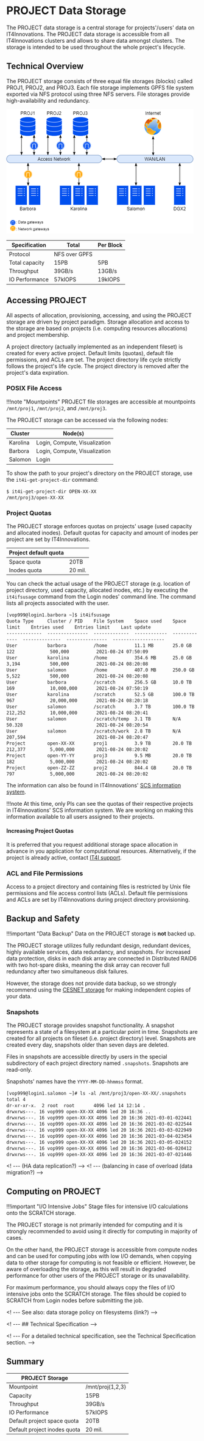 # PROJECT Data Storage

The PROJECT data storage is a central storage for projects'/users' data on IT4Innovations.
The PROJECT data storage is accessible from all IT4Innovations clusters and allows to share data amongst clusters.
The storage is intended to be used throughout the whole project's lifecycle.

## Technical Overview

The PROJECT storage consists of three equal file storages (blocks) called PROJ1, PROJ2, and PROJ3.
Each file storage implements GPFS file system exported via NFS protocol using three NFS servers.
File storages provide high-availability and redundancy.

![](img/project-storage-overview2.png)

| Specification     | Total              | Per Block           |
| ----------------- | -------------------|-------------------- |
| Protocol          | NFS over GPFS                            |
| Total capacity    | 15PB               | 5PB                 |
| Throughput        | 39GB/s             | 13GB/s              |
| IO Performance    | 57kIOPS            | 19kIOPS             |

## Accessing PROJECT

All aspects of allocation, provisioning, accessing, and using the PROJECT storage are driven by project paradigm.
Storage allocation and access to the storage are based on projects (i.e. computing resources allocations) and project membership.

A project directory (actually implemented as an independent fileset) is created for every active project.
Default limits (quotas), default file permissions, and ACLs are set.
The project directory life cycle strictly follows the project's life cycle.
The project directory is removed after the project's data expiration.

### POSIX File Access

!!!note "Mountpoints"
    PROJECT file storages are accessible at mountpoints `/mnt/proj1`, `/mnt/proj2`, and `/mnt/proj3`.

The PROJECT storage can be accessed via the following nodes:

| Cluster       | Node(s)                       |
| ------------- | ----------------------------- |
| Karolina      | Login, Compute, Visualization |
| Barbora       | Login, Compute, Visualization |
| Salomon       | Login                         |

To show the path to your project's directory on the PROJECT storage, use the `it4i-get-project-dir` command:

```console
$ it4i-get-project-dir OPEN-XX-XX
/mnt/proj3/open-XX-XX
```

### Project Quotas

The PROJECT storage enforces quotas on projects' usage (used capacity and allocated inodes).
Default quotas for capacity and amount of inodes per project are set by IT4Innovations.

| Project default quota |         |
| --------------------- | ------- |
| Space quota           | 20TB    |
| Inodes quota          | 20 mil. |

You can check the actual usage of the PROJECT storage (e.g. location of project directory, used capacity, allocated inodes, etc.) by executing the `it4ifsusage` command from the Login nodes' command line. The command lists all projects associated with the user.

```console
[vop999@login1.barbora ~]$ it4ifsusage
Quota Type     Cluster / PID    File System    Space used    Space limit    Entries used    Entries limit    Last update
-------------  ---------------  -------------  ------------  -------------  --------------  ---------------  -------------------
User           barbora          /home          11.1 MB       25.0 GB        122             500,000          2021-08-24 07:50:09
User           karolina         /home          354.6 MB      25.0 GB        3,194           500,000          2021-08-24 08:20:08
User           salomon          /home          407.0 MB      250.0 GB       5,522           500,000          2021-08-24 08:20:08
User           barbora          /scratch       256.5 GB      10.0 TB        169             10,000,000       2021-08-24 07:50:19
User           karolina         /scratch       52.5 GB       100.0 TB       967             20,000,000       2021-08-24 08:20:18
User           salomon          /scratch       3.7 TB        100.0 TB       212,252         10,000,000       2021-08-24 08:20:41
User           salomon          /scratch/temp  3.1 TB        N/A            50.328                           2021-08-24 08:20:54
User           salomon          /scratch/work  2.8 TB        N/A            207,594                          2021-08-24 08:20:47
Project        open-XX-XX       proj1          3.9 TB        20.0 TB        212,377         5,000,000        2021-08-24 08:20:02
Project        open-YY-YY       proj3          9.5 MB        20.0 TB        182             5,000,000        2021-08-24 08:20:02
Project        open-ZZ-ZZ       proj2          844.4 GB      20.0 TB        797             5,000,000        2021-08-24 08:20:02
```

The information can also be found in IT4Innovations' [SCS information system][b].

!!!note
    At this time, only PIs can see the quotas of their respective projects in IT4Innovations' SCS information system.
    We are working on making this information available to all users assigned to their projects.

#### Increasing Project Quotas

It is preferred that you request additional storage space allocation in advance in you application for computational resources.
Alternatively, if the project is already active, contact [IT4I support][a].

### ACL and File Permissions

Access to a project directory and containing files is restricted by Unix file permissions and file access control lists (ACLs).
Default file permissions and ACLs are set by IT4Innovations during project directory provisioning.

## Backup and Safety

!!!important "Data Backup"
    Data on the PROJECT storage is **not** backed up.

The PROJECT storage utilizes fully redundant design, redundant devices, highly available services, data redundancy, and snapshots. For increased data protection, disks in each disk array are connected in Distributed RAID6 with two hot-spare disks, meaning the disk array can recover full redundancy after two simultaneous disk failures.

However, the storage does not provide data backup, so we strongly recommend using the [CESNET storage][1] for making independent copies of your data.

### Snapshots

The PROJECT storage provides snapshot functionality. A snapshot represents a state of a filesystem at a particular point in time. Snapshots are created for all projects on fileset (i.e. project directory) level.
Snapshots are created every day, snapshots older than seven days are deleted.

Files in snapshots are accessible directly by users in the special subdirectory of each project directory named `.snapshots`.
Snapshots are read-only.

Snapshots' names have the `YYYY-MM-DD-hhmmss` format.

```console
[vop999@login1.salomon ~]# ls -al /mnt/proj3/open-XX-XX/.snapshots
total 4
dr-xr-xr-x.  2 root  root       4096 led 14 12:14 .
drwxrws---. 16 vop999 open-XX-XX 4096 led 20 16:36 ..
drwxrws---. 16 vop999 open-XX-XX 4096 led 20 16:36 2021-03-01-022441
drwxrws---. 16 vop999 open-XX-XX 4096 led 20 16:36 2021-03-02-022544
drwxrws---. 16 vop999 open-XX-XX 4096 led 20 16:36 2021-03-03-022949
drwxrws---. 16 vop999 open-XX-XX 4096 led 20 16:36 2021-03-04-023454
drwxrws---. 16 vop999 open-XX-XX 4096 led 20 16:36 2021-03-05-024152
drwxrws---. 16 vop999 open-XX-XX 4096 led 20 16:36 2021-03-06-020412
drwxrws---. 16 vop999 open-XX-XX 4096 led 20 16:36 2021-03-07-021446
```

<! --- (HA data replication?) -->
<! --- (balancing in case of overload (data migration?) -->

## Computing on PROJECT

!!!important "I/O Intensive Jobs"
    Stage files for intensive I/O calculations onto the SCRATCH storage.

The PROJECT storage is not primarily intended for computing and it is strongly recommended to avoid using it directly for computing in majority of cases.

On the other hand, the PROJECT storage is accessible from compute nodes and can be used for computing jobs with low I/O demands,
when copying data to other storage for computing is not feasible or efficient.
However, be aware of overloading the storage, as this will result in degraded performance for other users of the PROJECT storage or its unavailability.

For maximum performance, you should always copy the files of I/O intensive jobs onto the SCRATCH storage.
The files should be copied to SCRATCH from Login nodes before submitting the job.

<! --- See also: data storage policy on filesystems (link?) -->

<! --- ## Technical Specification -->

<! --- For a detailed technical specification, see the Technical Specification section. -->

## Summary

| PROJECT Storage      |                     |
| -------------------- | ------------------- |
| Mountpoint           | /mnt/proj{1,2,3}    |
| Capacity             | 15PB                |
| Throughput           | 39GB/s              |
| IO Performance       | 57kIOPS             |
| Default project space quota  | 20TB        |
| Default project inodes quota | 20 mil.     |

[1]: ../storage/cesnet-storage.md

[a]: mailto:support@it4i.cz
[b]: https://scs.it4i.cz/projects
